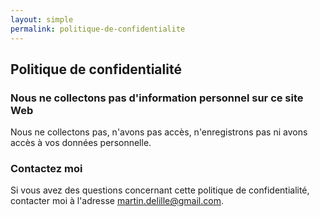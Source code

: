 ```yaml
---
layout: simple
permalink: politique-de-confidentialite
---
```


## Politique de confidentialité

### Nous ne collectons pas d'information personnel sur ce site Web

Nous ne collectons pas, n'avons pas accès, n'enregistrons pas ni avons accès à vos données personnelle.

### Contactez moi

Si vous avez des questions concernant cette politique de confidentialité, contacter moi à l'adresse [martin.delille@gmail.com](mailto:margin.delille@gmail.com).
